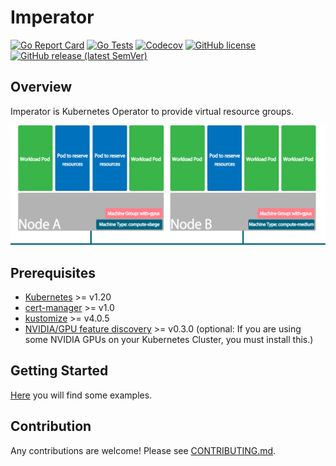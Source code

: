 # Imperator

[![Go Report Card](https://goreportcard.com/badge/github.com/tenzen-y/imperator)](https://goreportcard.com/report/github.com/tenzen-y/imperator)
[![Go Tests](https://github.com/tenzen-y/imperator/actions/workflows/go-test.yaml/badge.svg?branch=master)](https://github.com/tenzen-y/imperator/actions/workflows/go-test.yaml?branch=master)
[![Codecov](https://codecov.io/gh/tenzen-y/imperator/branch/master/graph/badge.svg)](https://codecov.io/gh/tenzen-y/imperator/branch/master)
[![GitHub license](https://img.shields.io/github/license/tenzen-y/imperator)](https://github.com/tenzen-y/imperator/blob/master/LICENSE)
[![GitHub release (latest SemVer)](https://img.shields.io/github/v/release/tenzen-y/imperator)](https://github.com/tenzen-y/imperator/releases)

## Overview
Imperator is Kubernetes Operator to provide virtual resource groups.

![Architecture](imgs/imperator-architecture.svg)

## Prerequisites
- [Kubernetes](https://kubernetes.io/) >= v1.20
- [cert-manager](https://cert-manager.io/) >= v1.0 
- [kustomize](https://kubectl.docs.kubernetes.io/installation/kustomize/) >= v4.0.5
- [NVIDIA/GPU feature discovery](https://github.com/NVIDIA/gpu-feature-discovery) >= v0.3.0
(optional: If you are using some NVIDIA GPUs on your Kubernetes Cluster, you must install this.)

## Getting Started
[Here](https://github.com/tenzen-y/imperator/tree/master/examples) you will find some examples.

## Contribution
Any contributions are welcome! Please see [CONTRIBUTING.md](./CONTRIBUTING.md).
